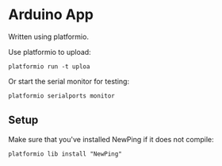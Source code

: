 # Arduino App

Written using platformio.

Use platformio to upload:

    platformio run -t uploa

Or start the serial monitor for testing:

    platformio serialports monitor


## Setup

Make sure that you've installed NewPing if it does not compile:

    platformio lib install "NewPing"
